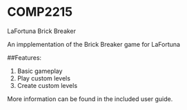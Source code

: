 # COMP2215
LaFortuna Brick Breaker


An impplementation of the Brick Breaker game for LaFortuna

##Features:
1. Basic gameplay
2. Play custom levels
3. Create custom levels


More information can be found in the included user guide.
